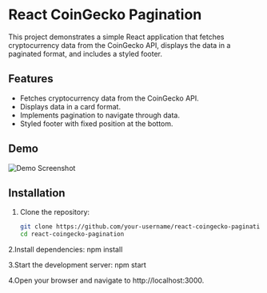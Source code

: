# React CoinGecko Pagination

This project demonstrates a simple React application that fetches cryptocurrency data from the CoinGecko API, displays the data in a paginated format, and includes a styled footer.

## Features

- Fetches cryptocurrency data from the CoinGecko API.
- Displays data in a card format.
- Implements pagination to navigate through data.
- Styled footer with fixed position at the bottom.

## Demo

![Demo Screenshot](![image](https://github.com/aravindFrontEnd/react-pagination/assets/87238615/55474936-80b5-41aa-ab28-320c4a345390)
)

## Installation

1. Clone the repository:

   ```bash
   git clone https://github.com/your-username/react-coingecko-pagination.git
   cd react-coingecko-pagination

2.Install dependencies:
npm install

3.Start the development server:
npm start

4.Open your browser and navigate to http://localhost:3000.

